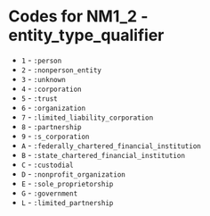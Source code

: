 # Codes for NM1_2 - entity_type_qualifier
* `1` - `:person`
* `2` - `:nonperson_entity`
* `3` - `:unknown`
* `4` - `:corporation`
* `5` - `:trust`
* `6` - `:organization`
* `7` - `:limited_liability_corporation`
* `8` - `:partnership`
* `9` - `:s_corporation`
* `A` - `:federally_chartered_financial_institution`
* `B` - `:state_chartered_financial_institution`
* `C` - `:custodial`
* `D` - `:nonprofit_organization`
* `E` - `:sole_proprietorship`
* `G` - `:government`
* `L` - `:limited_partnership`
